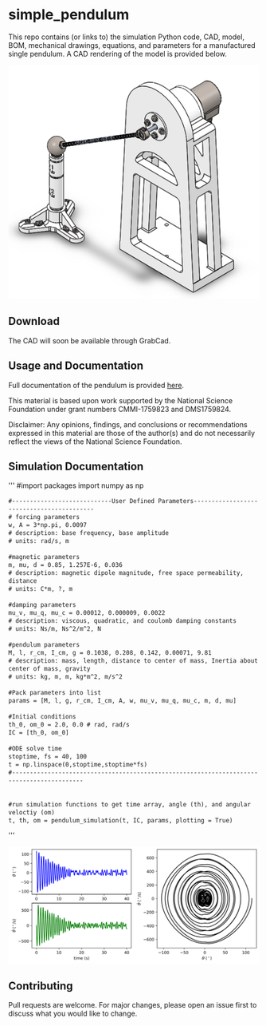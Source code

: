 # simple_pendulum

This repo contains (or links to) the simulation Python code, CAD, model, BOM, mechanical drawings, equations, and parameters for a manufactured single pendulum. A CAD rendering of the model is provided below.

<p align="center">
  <img src="https://github.com/Khasawneh-Lab/simple_pendulum/blob/master/figures/single_pendulum_fig.png">
</p>

## Download

The CAD will soon be available through GrabCad.

## Usage and Documentation

Full documentation of the pendulum is provided [here](https://github.com/Khasawneh-Lab/simple_pendulum/blob/master/simple_pendulum_documentation.pdf).

This material is based upon work supported by the National Science Foundation under grant numbers CMMI-1759823 and DMS1759824. 

Disclaimer: Any opinions, findings, and conclusions or recommendations expressed in this material are those of the author(s) and do not necessarily reflect the views of the National Science Foundation.

## Simulation Documentation
'''
    #import packages
    import numpy as np
    
    #----------------------------User Defined Parameters------------------------------------------
    # forcing parameters
    w, A = 3*np.pi, 0.0097 
    # description: base frequency, base amplitude
    # units: rad/s, m
    
    #magnetic parameters
    m, mu, d = 0.85, 1.257E-6, 0.036 
    # description: magnetic dipole magnitude, free space permeability, distance
    # units: C*m, ?, m
    
    #damping parameters
    mu_v, mu_q, mu_c = 0.00012, 0.000009, 0.0022 
    # description: viscous, quadratic, and coulomb damping constants
    # units: Ns/m, Ns^2/m^2, N
    
    #pendulum parameters
    M, l, r_cm, I_cm, g = 0.1038, 0.208, 0.142, 0.00071, 9.81 
    # description: mass, length, distance to center of mass, Inertia about center of mass, gravity
    # units: kg, m, m, kg*m^2, m/s^2
    
    #Pack parameters into list
    params = [M, l, g, r_cm, I_cm, A, w, mu_v, mu_q, mu_c, m, d, mu]
    
    #Initial conditions
    th_0, om_0 = 2.0, 0.0 # rad, rad/s
    IC = [th_0, om_0]
    
    #ODE solve time
    stoptime, fs = 40, 100
    t = np.linspace(0,stoptime,stoptime*fs)
    #------------------------------------------------------------------------------------------
    
    
    #run simulation functions to get time array, angle (th), and angular veloctiy (om)
    t, th, om = pendulum_simulation(t, IC, params, plotting = True)
'''

<p align="center">
  <img src="https://github.com/Khasawneh-Lab/simple_pendulum/blob/master/figures/simulation_fig.png">
</p>

## Contributing

Pull requests are welcome. For major changes, please open an issue first to discuss what you would like to change.
